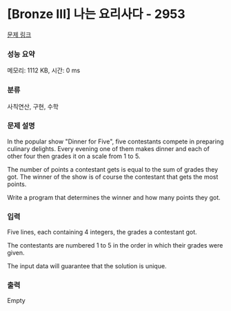 # [Bronze III] 나는 요리사다 - 2953 

[문제 링크](https://www.acmicpc.net/problem/2953) 

### 성능 요약

메모리: 1112 KB, 시간: 0 ms

### 분류

사칙연산, 구현, 수학

### 문제 설명

<p>In the popular show "Dinner for Five", five contestants compete in preparing culinary delights. Every evening one of them makes dinner and each of other four then grades it on a scale from 1 to 5. </p>

<p>The number of points a contestant gets is equal to the sum of grades they got. The winner of the show is of course the contestant that gets the most points. </p>

<p>Write a program that determines the winner and how many points they got.</p>

### 입력 

 <p>Five lines, each containing 4 integers, the grades a contestant got. </p>

<p>The contestants are numbered 1 to 5 in the order in which their grades were given. </p>

<p>The input data will guarantee that the solution is unique.</p>

### 출력 

 Empty

